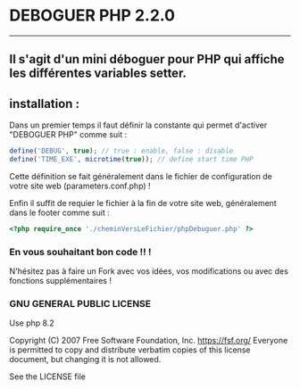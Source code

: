# DEBOGUER PHP 2.2.0
---
Il s'agit d'un mini déboguer pour PHP qui affiche les différentes variables setter.
---
## installation :
Dans un premier temps il faut définir la constante qui permet d'activer "DEBOGUER PHP" comme suit :
```php
define('DEBUG', true); // true : enable, false : disable
define('TIME_EXE', microtime(true)); // define start time PHP
```
Cette définition se fait généralement dans le fichier de configuration de votre site web (parameters.conf.php) !

Enfin il suffit de requier le fichier à la fin de votre site web, généralement dans le footer comme suit :
```php
<?php require_once './cheminVersLeFichier/phpDebuguer.php' ?>
```

### En vous souhaitant bon code !! !
N'hésitez pas à faire un Fork avec vos idées, vos modifications ou avec des fonctions supplémentaires !

### GNU GENERAL PUBLIC LICENSE

Use php 8.2

Copyright (C) 2007 Free Software Foundation, Inc. <https://fsf.org/> 
Everyone is permitted to copy and distribute verbatim copies 
of this license document, but changing it is not allowed.

See the LICENSE file
